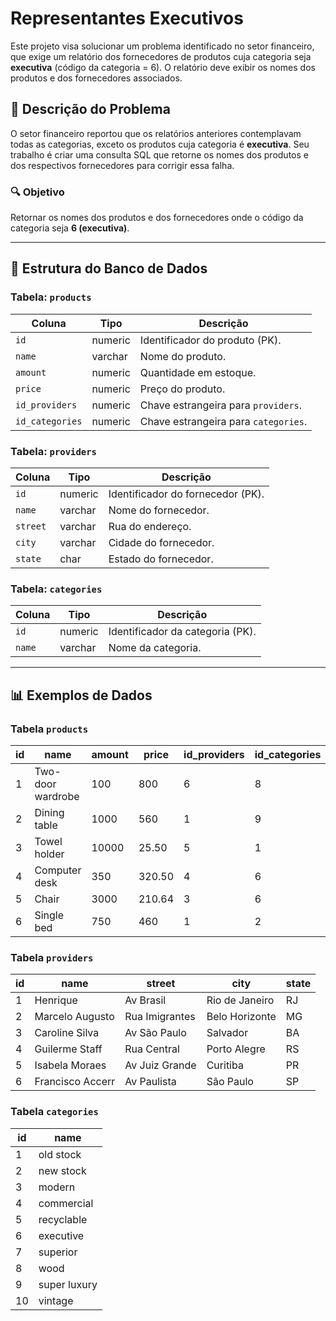 # Representantes Executivos

Este projeto visa solucionar um problema identificado no setor financeiro, que exige um relatório dos fornecedores de produtos cuja categoria seja **executiva** (código da categoria = 6). O relatório deve exibir os nomes dos produtos e dos fornecedores associados.

## 📝 Descrição do Problema

O setor financeiro reportou que os relatórios anteriores contemplavam todas as categorias, exceto os produtos cuja categoria é **executiva**. Seu trabalho é criar uma consulta SQL que retorne os nomes dos produtos e dos respectivos fornecedores para corrigir essa falha.

### 🔍 Objetivo

Retornar os nomes dos produtos e dos fornecedores onde o código da categoria seja **6 (executiva)**.

---

## 📂 Estrutura do Banco de Dados

### Tabela: `products`

| Coluna         | Tipo     | Descrição                          |
|----------------|----------|------------------------------------|
| `id`           | numeric  | Identificador do produto (PK).    |
| `name`         | varchar  | Nome do produto.                  |
| `amount`       | numeric  | Quantidade em estoque.            |
| `price`        | numeric  | Preço do produto.                 |
| `id_providers` | numeric  | Chave estrangeira para `providers`.|
| `id_categories`| numeric  | Chave estrangeira para `categories`.|

### Tabela: `providers`

| Coluna | Tipo     | Descrição               |
|--------|----------|-------------------------|
| `id`   | numeric  | Identificador do fornecedor (PK). |
| `name` | varchar  | Nome do fornecedor.     |
| `street`| varchar | Rua do endereço.        |
| `city` | varchar  | Cidade do fornecedor.   |
| `state`| char     | Estado do fornecedor.   |

### Tabela: `categories`

| Coluna | Tipo     | Descrição               |
|--------|----------|-------------------------|
| `id`   | numeric  | Identificador da categoria (PK). |
| `name` | varchar  | Nome da categoria.      |

---

## 📊 Exemplos de Dados

### Tabela `products`

| id | name              | amount | price   | id_providers | id_categories |
|----|-------------------|--------|---------|--------------|---------------|
| 1  | Two-door wardrobe | 100    | 800     | 6            | 8             |
| 2  | Dining table      | 1000   | 560     | 1            | 9             |
| 3  | Towel holder      | 10000  | 25.50   | 5            | 1             |
| 4  | Computer desk     | 350    | 320.50  | 4            | 6             |
| 5  | Chair             | 3000   | 210.64  | 3            | 6             |
| 6  | Single bed        | 750    | 460     | 1            | 2             |

### Tabela `providers`

| id | name             | street          | city          | state |
|----|------------------|-----------------|---------------|-------|
| 1  | Henrique         | Av Brasil       | Rio de Janeiro| RJ    |
| 2  | Marcelo Augusto  | Rua Imigrantes  | Belo Horizonte| MG    |
| 3  | Caroline Silva   | Av São Paulo    | Salvador      | BA    |
| 4  | Guilerme Staff   | Rua Central     | Porto Alegre  | RS    |
| 5  | Isabela Moraes   | Av Juiz Grande  | Curitiba      | PR    |
| 6  | Francisco Accerr | Av Paulista     | São Paulo     | SP    |

### Tabela `categories`

| id | name        |
|----|-------------|
| 1  | old stock   |
| 2  | new stock   |
| 3  | modern      |
| 4  | commercial  |
| 5  | recyclable  |
| 6  | executive   |
| 7  | superior    |
| 8  | wood        |
| 9  | super luxury|
| 10 | vintage     |
